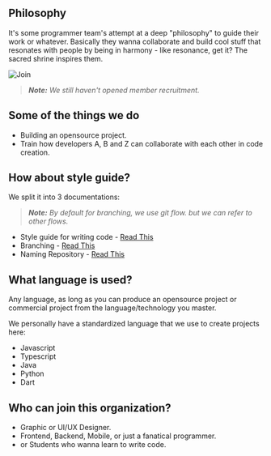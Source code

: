 ## Philosophy
It's some programmer team's attempt at a deep "philosophy" to guide their work or whatever. Basically they wanna collaborate and build cool stuff that resonates with people by being in harmony - like resonance, get it? The sacred shrine inspires them.

![Join](https://invidget.switchblade.xyz/keRwjRpZkU)

> ***Note:*** *We still haven't opened member recruitment.*

## Some of the things we do
- Building an opensource project.
- Train how developers A, B and Z can collaborate with each other in code creation.

## How about style guide?
We split it into 3 documentations:

> ***Note:*** *By default for branching, we use git flow. but we can refer to other flows.*

- Style guide for writing code - [Read This](/guide/Style-Guide.md)
- Branching - [Read This](/guide/Branching-Guide.md)
- Naming Repository - [Read This](/guide/Naming-Repos-Guide.md)

## What language is used?
Any language, as long as you can produce an opensource project or commercial project from the language/technology you master.

We personally have a standardized language that we use to create projects here:
- Javascript
- Typescript
- Java
- Python
- Dart

## Who can join this organization?
- Graphic or UI/UX Designer.
- Frontend, Backend, Mobile, or just a fanatical programmer.
- or Students who wanna learn to write code.